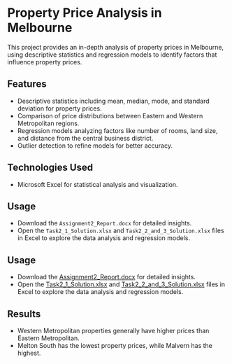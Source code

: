 # Property Price Analysis in Melbourne

This project provides an in-depth analysis of property prices in Melbourne, using descriptive statistics and regression models to identify factors that influence property prices.

## Features
- Descriptive statistics including mean, median, mode, and standard deviation for property prices.
- Comparison of price distributions between Eastern and Western Metropolitan regions.
- Regression models analyzing factors like number of rooms, land size, and distance from the central business district.
- Outlier detection to refine models for better accuracy.

## Technologies Used
- Microsoft Excel for statistical analysis and visualization.

## Usage
- Download the `Assignment2_Report.docx` for detailed insights.
- Open the `Task2_1_Solution.xlsx` and `Task2_2_and_3_Solution.xlsx` files in Excel to explore the data analysis and regression models.

## Usage
- Download the [Assignment2_Report.docx](https://github.com/chanpheakka/Property-Price-Analysis-Melbourne/blob/main/22132937_Assignment2_Report.docx) for detailed insights.
- Open the [Task2_1_Solution.xlsx](https://github.com/chanpheakka/Property-Price-Analysis-Melbourne/blob/main/22132937_Assignment2_Task2_1_Solution.xlsx) and [Task2_2_and_3_Solution.xlsx](https://github.com/chanpheakka/Property-Price-Analysis-Melbourne/blob/main/22132937_Assignment2_Task2_2-and-3_Solution.xlsx) files in Excel to explore the data analysis and regression models.

  
## Results
- Western Metropolitan properties generally have higher prices than Eastern Metropolitan.
- Melton South has the lowest property prices, while Malvern has the highest.

